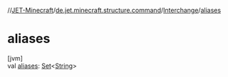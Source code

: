 //[JET-Minecraft](../../../index.md)/[de.jet.minecraft.structure.command](../index.md)/[Interchange](index.md)/[aliases](aliases.md)

# aliases

[jvm]\
val [aliases](aliases.md): [Set](https://kotlinlang.org/api/latest/jvm/stdlib/kotlin.collections/-set/index.html)&lt;[String](https://kotlinlang.org/api/latest/jvm/stdlib/kotlin/-string/index.html)&gt;
